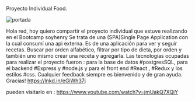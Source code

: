 Proyecto Individual Food.



![portada](https://user-images.githubusercontent.com/87606197/153528960-6e7d9a7f-5367-4df3-ba42-ba988009c99e.jpg)


Hola red, hoy quiero compartir el proyecto individual que estuve realizando en el Bootcamp soyhenry 
Se trata de una (SPA)Single Page Application con la cual consumí una api externa. Es de una aplicación para ver y seguir recetas. Buscar por orden alfabético, filtrar por tipo de dieta, por orden y también uno mismo crear una receta y agregarla.
Las tecnologías ocupadas para realizar el proyecto fueron : para la base de datos #postgresSQL, para el backend #Express y #node.js y para el front end #React , #Redux y los estilos #css. Cualquier feedback siempre es bienvenido y de gran ayuda. Gracias!
https://lnkd.in/eGiWh37j

pueden visitarlo en : https://www.youtube.com/watch?v=jmUakQ7XQiY


